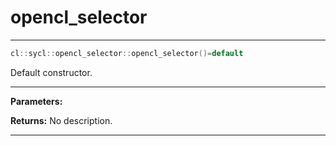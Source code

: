 # opencl_selector

---

```cpp
cl::sycl::opencl_selector::opencl_selector()=default
```


Default constructor. 


---
**Parameters:**

**Returns:** No description.

---
